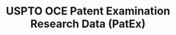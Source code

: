---
bigquery: https://console.cloud.google.com/bigquery?p=patents-public-data&d=uspto_oce_pair&page=dataset
citation: 'Graham, S. Marco, A., and Miller, A. (2015). “The USPTO Patent Examination
  Research Dataset: A Window on the Process of Patent Examination.”'
contributors: Graham, S. Marco, A., Miller, A.
cost: None
description: The latest version of PatEx (referred to below as the 2020 release) contains
  detailed information on nearly 11.9 million publicly-viewable provisional and non-provisional
  patent applications to the USPTO and over 4.6 million Patent Cooperation Treaty
  (PCT) applications. It is based on data that OCE downloaded from the Patent Examination
  Data System (PEDS) in April, 2021. The PEDS data are sourced from Public PAIR. The
  first time that OCE used PEDS as the basis of PatEx was for the 2019 release. We
  took the PEDS data and organized it into the familiar PatEx data files, which are
  based on the organization of the Public PAIR portal. The data files include information
  on each application’s characteristics, prosecution history, continuation history,
  claims of foreign priority, patent term adjustment history, publication history,
  and correspondence address information.
documentation: 'For the 2019 and later releases, new technical documentation is available
  https://www.uspto.gov/sites/default/files/documents/PatEx-2019-Technical-Doc.pdf


  A document describing the 2014-2017 data sets is available and can be cited as:
  Graham, Stuart J.H. and Marco, Alan C. and Miller, Richard, The USPTO Patent Examination
  Research Dataset: A Window on the Process of Patent Examination (November 30, 2015).
  Available at SSRN: https://ssrn.com/abstract=2702637.'
last_edit: Mon, 04 Apr 2022 19:06:22 GMT
location: https://www.uspto.gov/ip-policy/economic-research/research-datasets/patent-examination-research-dataset-public-pair
maintained_by: EconomicsData@uspto.gov
related_publications: https://ssrn.com/abstract=29956744, https://ssrn.com/abstract=2702637
schema_fields: '[''recorded_date'', ''status_description'', ''earliest_pgpub_number'',
  ''file_location_date'', ''application_number'', ''atty_docket_number'', ''correspondence_name_line_1'',
  ''correspondence_name_line_2'', ''patent_number'', ''invention_subject_matter'',
  ''inventor_name_first'', ''foreign_parent_id'', ''parent_country'', ''examiner_art_unit'',
  ''earliest_pgpub_date'', ''application_type'', ''inventor_name_last'', ''inventor_address_type'',
  ''parent_country_code'', ''inventor_name_middle'', ''parent_application_number'',
  ''wipo_pub_number'', ''confirm_number'', ''child_filing_date'', ''correspondence_postal_code'',
  ''child_application_number'', ''parent_filing_date'', ''appl_status_code'', ''correspondence_region_code'',
  ''correspondence_city'', ''sequence_number'', ''abandon_date'', ''aia_first_to_file'',
  ''status_code'', ''event_description'', ''correspondence_street_line_1'', ''application_number_pair'',
  ''filing_date'', ''inventor_region_code'', ''correspondence_street_line_2'', ''invention_title'',
  ''examiner_name_middle'', ''inventor_country_code'', ''inventor_rank'', ''correspondence_region_name'',
  ''foreign_parent_date'', ''inventor_country_name'', ''continuation_type'', ''wipo_pub_date'',
  ''uspc_class'', ''file_location'', ''small_entity_indicator'', ''patent_issue_date'',
  ''examiner_id'', ''disposal_type'', ''appl_status_date'', ''event_code'', ''correspondence_country_name'',
  ''uspc_subclass'', ''examiner_name_first'', ''customer_number'', ''correspondence_country_code'',
  ''examiner_name_last'']'
shortname: patex
tags:
- patents
- legal
- history
terms_of_use: 'USPTO’s online databases are not designed or intended to be a source
  for bulk downloads of USPTO data when accessed through the website’s interfaces.
  Individuals, companies, IP addresses, or blocks of IP addresses who, in effect,
  deny or decrease service by generating unusually high numbers of database accesses
  (searches, pages, or hits), whether generated manually or in an automated fashion,
  may be denied access to USPTO servers without notice.


  Bulk data products may be separately obtained from the USPTO, either for free or
  at the cost of dissemination. For details, see information on Electronic Bulk Data
  Products: https://www.uspto.gov/learning-and-resources/electronic-bulk-data-products'
title: USPTO OCE Patent Examination Research Data (PatEx)
uuid: 4342caa7-23af-420c-b2f6-6088f133df6a
---